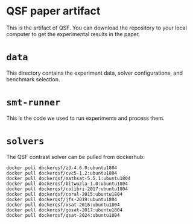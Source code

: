 # QSF paper artifact

This is the artifact of QSF. You can download the repository to your local computer to get the experimental results in the paper.

# `data`

This directory contains the experiment data, solver configurations, and benchmark selection.


# `smt-runner`

This is the code we used to run experiments and process them.

# `solvers`

The QSF contrast solver can be pulled from dockerhub:
```
docker pull dockerqsf/z3-4.6.0:ubuntu1804
docker pull dockerqsf/cvc5-1.2:ubuntu1804
docker pull dockerqsf/mathsat-5.5.1:ubuntu1804
docker pull dockerqsf/bitwuzla-1.0:ubuntu1804
docker pull dockerqsf/colibri-2017:ubuntu1804
docker pull dockerqsf/coral-2015:ubuntu1804
docker pull dockerqsf/jfs-2019:ubuntu1804
docker pull dockerqsf/xsat-2016:ubuntu1804
docker pull dockerqsf/gosat-2017:ubuntu1804
docker pull dockerqsf/qsat-2024:ubuntu1804
```